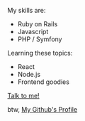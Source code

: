 My skills are:

<ul>
  <li>Ruby on Rails</li>
  <li>Javascript</li>
  <li>PHP / Symfony</li>
</ul>

Learning these topics:

<ul>
  <li>React</li>
  <li>Node.js</li>
  <li>Frontend goodies</li>
</ul>

<a href="mailto:goncab380@hotmail.com">Talk to me!</a>

btw, <a href="https://github.com/ronzalo">My Github's Profile</a>
